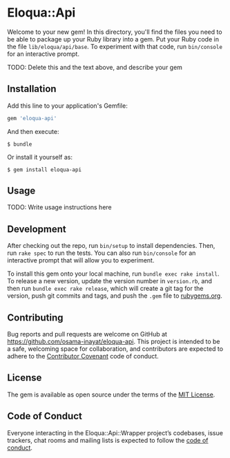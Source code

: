 # Eloqua::Api

Welcome to your new gem! In this directory, you'll find the files you need to be able to package up your Ruby library into a gem. Put your Ruby code in the file `lib/eloqua/api/base`. To experiment with that code, run `bin/console` for an interactive prompt.

TODO: Delete this and the text above, and describe your gem

## Installation

Add this line to your application's Gemfile:

```ruby
gem 'eloqua-api'
```

And then execute:

    $ bundle

Or install it yourself as:

    $ gem install eloqua-api

## Usage

TODO: Write usage instructions here

## Development

After checking out the repo, run `bin/setup` to install dependencies. Then, run `rake spec` to run the tests. You can also run `bin/console` for an interactive prompt that will allow you to experiment.

To install this gem onto your local machine, run `bundle exec rake install`. To release a new version, update the version number in `version.rb`, and then run `bundle exec rake release`, which will create a git tag for the version, push git commits and tags, and push the `.gem` file to [rubygems.org](https://rubygems.org).

## Contributing

Bug reports and pull requests are welcome on GitHub at https://github.com/osama-inayat/eloqua-api. This project is intended to be a safe, welcoming space for collaboration, and contributors are expected to adhere to the [Contributor Covenant](http://contributor-covenant.org) code of conduct.

## License

The gem is available as open source under the terms of the [MIT License](https://opensource.org/licenses/MIT).

## Code of Conduct

Everyone interacting in the Eloqua::Api::Wrapper project’s codebases, issue trackers, chat rooms and mailing lists is expected to follow the [code of conduct](https://github.com/osama-inayat/eloqua-api/blob/master/CODE_OF_CONDUCT.md).
